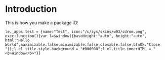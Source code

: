 # Introduction

This is how you make a package :D!


``
le._apps.test = {name:"Test", icon:"/c/sys/skins/w93/cdrom.png", exec:function(){var l=$window({baseHeight:"auto", height:"auto", html:"Hello World",maximizable:false,minimizable:false,closable:false,btnOk:"Close"});l.el.title.style.background = "#000000";l.el.title.innerHTML = "<b>Window</b>"}}
``
